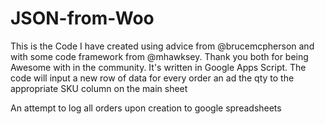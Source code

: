 # JSON-from-Woo

This is the Code I have created using advice from @brucemcpherson and with some code framework from @mhawksey. Thank you both for being Awesome with in the community. It's written in Google Apps Script. The code will input a new row of data for every order an ad the qty to the appropriate SKU column on the main sheet

An attempt to log all orders upon creation to google spreadsheets
